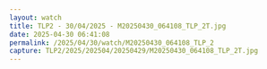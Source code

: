 ```yaml
---
layout: watch
title: TLP2 - 30/04/2025 - M20250430_064108_TLP_2T.jpg
date: 2025-04-30 06:41:08
permalink: /2025/04/30/watch/M20250430_064108_TLP_2
capture: TLP2/2025/202504/20250429/M20250430_064108_TLP_2T.jpg
---
```

